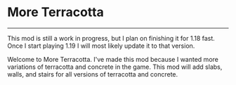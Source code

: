 # More Terracotta

---

This mod is still a work in progress, but I plan on finishing it for 1.18 fast. 
Once I start playing 1.19 I will most likely update it to that version.

Welcome to More Terracotta. 
I've made this mod because I wanted more variations of terracotta and concrete in the game. 
This mod will add slabs, walls, and stairs for all versions of terracotta and concrete.

